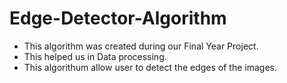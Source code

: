 # Edge-Detector-Algorithm

- This algorithm was created during our Final Year Project. 
- This helped us in Data processing.
- This algorithum allow user to detect the edges of the images.
